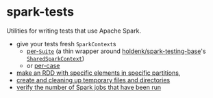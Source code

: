 # spark-tests
Utilities for writing tests that use Apache Spark.

- give your tests fresh `SparkContext`s
  - [per-`Suite`](https://github.com/hammerlab/spark-tests/blob/master/src/main/scala/org/hammerlab/test/spark/SparkSuite.scala) (a thin wrapper around [holdenk/spark-testing-base](https://github.com/holdenk/spark-testing-base)'s [`SharedSparkContext`](https://github.com/holdenk/spark-testing-base/blob/v0.3.3/src/main/1.3/scala/com/holdenkarau/spark/testing/SharedSparkContext.scala))
  - or [per-case](https://github.com/hammerlab/spark-tests/blob/master/src/main/scala/org/hammerlab/test/spark/PerCaseSuite.scala)
- [make an RDD with specific elements in specific partitions](https://github.com/hammerlab/spark-tests/blob/master/src/main/scala/org/hammerlab/test/rdd/Util.scala),
- [create and cleaning up temporary files and directories](https://github.com/hammerlab/spark-tests/blob/master/src/main/scala/org/hammerlab/test/TmpFiles.scala)
- [verify the number of Spark jobs that have been run](https://github.com/hammerlab/spark-tests/blob/master/src/main/scala/org/apache/spark/scheduler/test/NumJobsUtil.scala)
